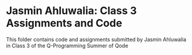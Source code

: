 # Jasmin Ahluwalia: Class 3 Assignments and Code
This folder contains code and assignments submitted by Jasmin Ahluwalia in Class 3 of the Q-Programming Summer of Qode